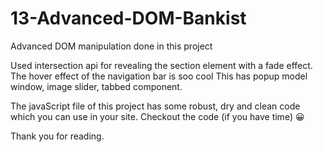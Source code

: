# 13-Advanced-DOM-Bankist

Advanced DOM manipulation done in this project

Used intersection api for revealing the section element with a fade effect.
The hover effect of the navigation bar is soo cool
This has popup model window, image slider, tabbed component.

The javaScript file of this project has some robust, dry and clean code which you can use in your site.
Checkout the code (if you have time) 😀

Thank you for reading.
